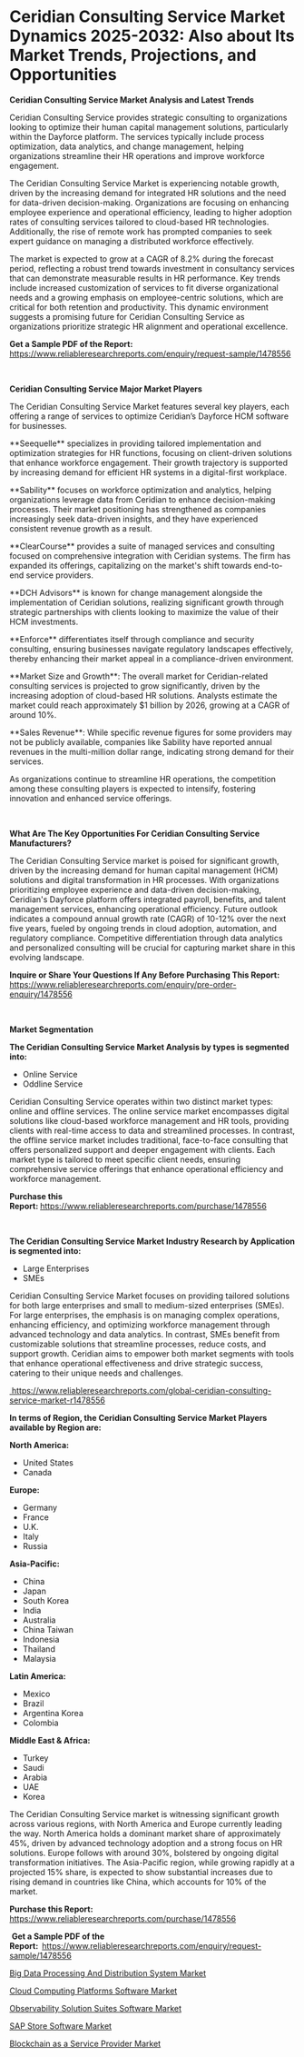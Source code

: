 <p><h1>Ceridian Consulting Service Market Dynamics 2025-2032: Also about Its Market Trends, Projections, and Opportunities</h1></p><p><strong>Ceridian Consulting Service Market Analysis and Latest Trends</strong></p>
<p><p>Ceridian Consulting Service provides strategic consulting to organizations looking to optimize their human capital management solutions, particularly within the Dayforce platform. The services typically include process optimization, data analytics, and change management, helping organizations streamline their HR operations and improve workforce engagement.</p><p>The Ceridian Consulting Service Market is experiencing notable growth, driven by the increasing demand for integrated HR solutions and the need for data-driven decision-making. Organizations are focusing on enhancing employee experience and operational efficiency, leading to higher adoption rates of consulting services tailored to cloud-based HR technologies. Additionally, the rise of remote work has prompted companies to seek expert guidance on managing a distributed workforce effectively.</p><p>The market is expected to grow at a CAGR of 8.2% during the forecast period, reflecting a robust trend towards investment in consultancy services that can demonstrate measurable results in HR performance. Key trends include increased customization of services to fit diverse organizational needs and a growing emphasis on employee-centric solutions, which are critical for both retention and productivity. This dynamic environment suggests a promising future for Ceridian Consulting Service as organizations prioritize strategic HR alignment and operational excellence.</p></p>
<p><strong>Get a Sample PDF of the Report:&nbsp;</strong> <a href="https://www.reliableresearchreports.com/enquiry/request-sample/1478556?utm_campaign=31&utm_medium=2&utm_source=Github&utm_content=ia&utm_term=23032025&utm_id=ceridian-consulting-service">https://www.reliableresearchreports.com/enquiry/request-sample/1478556</a></p>
<p>&nbsp;</p>
<p><strong>Ceridian Consulting Service Major Market Players</strong></p>
<p><p>The Ceridian Consulting Service Market features several key players, each offering a range of services to optimize Ceridian’s Dayforce HCM software for businesses. </p><p>**Seequelle** specializes in providing tailored implementation and optimization strategies for HR functions, focusing on client-driven solutions that enhance workforce engagement. Their growth trajectory is supported by increasing demand for efficient HR systems in a digital-first workplace.</p><p>**Sability** focuses on workforce optimization and analytics, helping organizations leverage data from Ceridian to enhance decision-making processes. Their market positioning has strengthened as companies increasingly seek data-driven insights, and they have experienced consistent revenue growth as a result.</p><p>**ClearCourse** provides a suite of managed services and consulting focused on comprehensive integration with Ceridian systems. The firm has expanded its offerings, capitalizing on the market's shift towards end-to-end service providers.</p><p>**DCH Advisors** is known for change management alongside the implementation of Ceridian solutions, realizing significant growth through strategic partnerships with clients looking to maximize the value of their HCM investments.</p><p>**Enforce** differentiates itself through compliance and security consulting, ensuring businesses navigate regulatory landscapes effectively, thereby enhancing their market appeal in a compliance-driven environment.</p><p>**Market Size and Growth**: The overall market for Ceridian-related consulting services is projected to grow significantly, driven by the increasing adoption of cloud-based HR solutions. Analysts estimate the market could reach approximately $1 billion by 2026, growing at a CAGR of around 10%.</p><p>**Sales Revenue**: While specific revenue figures for some providers may not be publicly available, companies like Sability have reported annual revenues in the multi-million dollar range, indicating strong demand for their services.</p><p>As organizations continue to streamline HR operations, the competition among these consulting players is expected to intensify, fostering innovation and enhanced service offerings.</p></p>
<p>&nbsp;</p>
<p><strong>What Are The Key Opportunities For Ceridian Consulting Service Manufacturers?</strong></p>
<p><p>The Ceridian Consulting Service market is poised for significant growth, driven by the increasing demand for human capital management (HCM) solutions and digital transformation in HR processes. With organizations prioritizing employee experience and data-driven decision-making, Ceridian's Dayforce platform offers integrated payroll, benefits, and talent management services, enhancing operational efficiency. Future outlook indicates a compound annual growth rate (CAGR) of 10-12% over the next five years, fueled by ongoing trends in cloud adoption, automation, and regulatory compliance. Competitive differentiation through data analytics and personalized consulting will be crucial for capturing market share in this evolving landscape.</p></p>
<p><strong>Inquire or Share Your Questions If Any Before Purchasing This Report:</strong> <a href="https://www.reliableresearchreports.com/enquiry/pre-order-enquiry/1478556?utm_campaign=31&utm_medium=2&utm_source=Github&utm_content=ia&utm_term=23032025&utm_id=ceridian-consulting-service">https://www.reliableresearchreports.com/enquiry/pre-order-enquiry/1478556</a></p>
<p>&nbsp;</p>
<p><strong>Market Segmentation</strong></p>
<p><strong>The Ceridian Consulting Service Market Analysis by types is segmented into:</strong></p>
<p><ul><li>Online Service</li><li>Oddline Service</li></ul></p>
<p><p>Ceridian Consulting Service operates within two distinct market types: online and offline services. The online service market encompasses digital solutions like cloud-based workforce management and HR tools, providing clients with real-time access to data and streamlined processes. In contrast, the offline service market includes traditional, face-to-face consulting that offers personalized support and deeper engagement with clients. Each market type is tailored to meet specific client needs, ensuring comprehensive service offerings that enhance operational efficiency and workforce management.</p></p>
<p><strong>Purchase this Report:&nbsp;</strong><a href="https://www.reliableresearchreports.com/purchase/1478556?utm_campaign=31&utm_medium=2&utm_source=Github&utm_content=ia&utm_term=23032025&utm_id=ceridian-consulting-service">https://www.reliableresearchreports.com/purchase/1478556</a></p>
<p>&nbsp;</p>
<p><strong>The Ceridian Consulting Service Market Industry Research by Application is segmented into:</strong></p>
<p><ul><li>Large Enterprises</li><li>SMEs</li></ul></p>
<p><p>Ceridian Consulting Service Market focuses on providing tailored solutions for both large enterprises and small to medium-sized enterprises (SMEs). For large enterprises, the emphasis is on managing complex operations, enhancing efficiency, and optimizing workforce management through advanced technology and data analytics. In contrast, SMEs benefit from customizable solutions that streamline processes, reduce costs, and support growth. Ceridian aims to empower both market segments with tools that enhance operational effectiveness and drive strategic success, catering to their unique needs and challenges.</p></p>
<p><a href="https://www.reliableresearchreports.com/global-ceridian-consulting-service-market-r1478556?utm_campaign=31&utm_medium=2&utm_source=Github&utm_content=ia&utm_term=23032025&utm_id=ceridian-consulting-service">&nbsp;https://www.reliableresearchreports.com/global-ceridian-consulting-service-market-r1478556</a></p>
<p><strong>In terms of Region, the Ceridian Consulting Service Market Players available by Region are:</strong></p>
<p>
    <p> <strong> North America: </strong>
        <ul>
            <li>United States</li>
            <li>Canada</li>
        </ul>
        </p> 
    <p> <strong> Europe: </strong>
        <ul>
            <li>Germany</li>
            <li>France</li>
            <li>U.K.</li>
            <li>Italy</li>
            <li>Russia</li>
        </ul>
        </p> 
    <p> <strong> Asia-Pacific: </strong>
        <ul>
            <li>China</li>
            <li>Japan</li>
            <li>South Korea</li>
            <li>India</li>
            <li>Australia</li>
            <li>China Taiwan</li>
            <li>Indonesia</li>
            <li>Thailand</li>
            <li>Malaysia</li>
        </ul>
        </p> 
    <p> <strong> Latin America: </strong>
        <ul>
            <li>Mexico</li>
            <li>Brazil</li>
            <li>Argentina Korea</li>
            <li>Colombia</li>
        </ul>
        </p> 
    <p> <strong> Middle East & Africa: </strong>
        <ul>
            <li>Turkey</li>
            <li>Saudi</li>
            <li>Arabia</li>
            <li>UAE</li>
            <li>Korea</li>
        </ul>
    </p>
    </p>
<p><p>The Ceridian Consulting Service market is witnessing significant growth across various regions, with North America and Europe currently leading the way. North America holds a dominant market share of approximately 45%, driven by advanced technology adoption and a strong focus on HR solutions. Europe follows with around 30%, bolstered by ongoing digital transformation initiatives. The Asia-Pacific region, while growing rapidly at a projected 15% share, is expected to show substantial increases due to rising demand in countries like China, which accounts for 10% of the market.</p></p>
<p><strong>Purchase this Report: </strong><a href="https://www.reliableresearchreports.com/purchase/1478556?utm_campaign=31&utm_medium=2&utm_source=Github&utm_content=ia&utm_term=23032025&utm_id=ceridian-consulting-service">https://www.reliableresearchreports.com/purchase/1478556</a></p>
<p>&nbsp;<strong>Get a Sample PDF of the Report:&nbsp;&nbsp;</strong><a href="https://www.reliableresearchreports.com/enquiry/request-sample/1478556?utm_campaign=31&utm_medium=2&utm_source=Github&utm_content=ia&utm_term=23032025&utm_id=ceridian-consulting-service">https://www.reliableresearchreports.com/enquiry/request-sample/1478556</a></p>
<p><strong></strong></p>
<p><p><a href="https://github.com/hamremunazm4/Market-Research-Report-List-1/blob/main/big-data-processing-and-distribution-system-market.md?utm_campaign=31&utm_medium=2&utm_source=Github&utm_content=ia&utm_term=23032025&utm_id=ceridian-consulting-service">Big Data Processing And Distribution System Market</a></p><p><a href="https://github.com/boccalyver5k/Market-Research-Report-List-1/blob/main/cloud-computing-platforms-software-market.md?utm_campaign=31&utm_medium=2&utm_source=Github&utm_content=ia&utm_term=23032025&utm_id=ceridian-consulting-service">Cloud Computing Platforms Software Market</a></p><p><a href="https://github.com/jhoonatsev/Market-Research-Report-List-1/blob/main/observability-solution-suites-software-market.md?utm_campaign=31&utm_medium=2&utm_source=Github&utm_content=ia&utm_term=23032025&utm_id=ceridian-consulting-service">Observability Solution Suites Software Market</a></p><p><a href="https://github.com/kirstejuvet/Market-Research-Report-List-1/blob/main/sap-store-software-market.md?utm_campaign=31&utm_medium=2&utm_source=Github&utm_content=ia&utm_term=23032025&utm_id=ceridian-consulting-service">SAP Store Software Market</a></p><p><a href="https://github.com/plawragarile/Market-Research-Report-List-1/blob/main/blockchain-as-a-service-provider-market.md?utm_campaign=31&utm_medium=2&utm_source=Github&utm_content=ia&utm_term=23032025&utm_id=ceridian-consulting-service">Blockchain as a Service Provider Market</a></p></p>